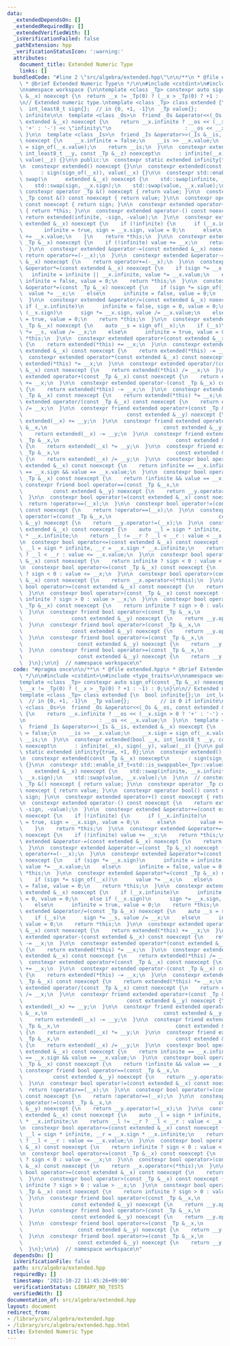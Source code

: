 ```yaml
---
data:
  _extendedDependsOn: []
  _extendedRequiredBy: []
  _extendedVerifiedWith: []
  _isVerificationFailed: false
  _pathExtension: hpp
  _verificationStatusIcon: ':warning:'
  attributes:
    document_title: Extended Numeric Type
    links: []
  bundledCode: "#line 2 \"src/algebra/extended.hpp\"\n\n/**\n * @file extended.hpp\n\
    \ * @brief Extended Numeric Type\n */\n\n#include <cstdint>\n#include <type_traits>\n\
    \nnamespace workspace {\n\ntemplate <class _Tp> constexpr auto sign_of(const _Tp\
    \ &__x) noexcept {\n  return __x != _Tp(0) ? (__x > _Tp(0) ? +1 : -1) : 0;\n}\n\
    \n// Extended numeric type.\ntemplate <class _Tp> class extended {\n  bool infinite{};\n\
    \  int_least8_t sign{};  // in {0, +1, -1}\n  _Tp value{};          // is 0 if\
    \ infinite\n\n  template <class _Os>\n  friend _Os &operator<<(_Os &__os, const\
    \ extended &__x) noexcept {\n    return __x.infinite ? __os << (__x.sign > 0 ?\
    \ '+' : '-') << \"infinity\"\n                        : __os << __x.value;\n \
    \ }\n\n  template <class _Is>\n  friend _Is &operator>>(_Is &__is, extended &__x)\
    \ noexcept {\n    __x.infinite = false;\n    __is >> __x.value;\n    __x.sign\
    \ = sign_of(__x.value);\n    return __is;\n  }\n\n  constexpr extended(bool __x,\
    \ int_least8_t __y, const _Tp &__z) noexcept\n      : infinite(__x), sign(__y),\
    \ value(__z) {}\n\n public:\n  constexpr static extended infinity{true, +1, 0};\n\
    \n  constexpr extended() noexcept {}\n\n  constexpr extended(const _Tp &__x) noexcept\n\
    \      : sign(sign_of(__x)), value(__x) {}\n\n  constexpr std::enable_if_t<std::is_swappable<_Tp>::value>\
    \ swap(\n      extended &__x) noexcept {\n    std::swap(infinite, __x.infinite);\n\
    \    std::swap(sign, __x.sign);\n    std::swap(value, __x.value);\n  }\n\n  //\
    \ constexpr operator _Tp &() noexcept { return value; }\n\n  constexpr operator\
    \ _Tp const &() const noexcept { return value; }\n\n  constexpr operator bool()\
    \ const noexcept { return sign; }\n\n  constexpr extended operator+() const noexcept\
    \ { return *this; }\n\n  constexpr extended operator-() const noexcept {\n   \
    \ return extended(infinite, -sign, -value);\n  }\n\n  constexpr extended &operator+=(const\
    \ extended &__x) noexcept {\n    if (!infinite) {\n      if (__x.infinite)\n \
    \       infinite = true, sign = __x.sign, value = 0;\n      else\n        value\
    \ += __x.value;\n    }\n    return *this;\n  }\n\n  constexpr extended &operator+=(const\
    \ _Tp &__x) noexcept {\n    if (!infinite) value += __x;\n    return *this;\n\
    \  }\n\n  constexpr extended &operator-=(const extended &__x) noexcept {\n   \
    \ return operator+=(-__x);\n  }\n\n  constexpr extended &operator-=(const _Tp\
    \ &__x) noexcept {\n    return operator+=(-__x);\n  }\n\n  constexpr extended\
    \ &operator*=(const extended &__x) noexcept {\n    if (sign *= __x.sign)\n   \
    \   infinite = infinite || __x.infinite, value *= __x.value;\n    else\n     \
    \ infinite = false, value = 0;\n    return *this;\n  }\n\n  constexpr extended\
    \ &operator*=(const _Tp &__x) noexcept {\n    if (sign *= sign_of(__x))\n    \
    \  value *= __x;\n    else\n      infinite = false, value = 0;\n    return *this;\n\
    \  }\n\n  constexpr extended &operator/=(const extended &__x) noexcept {\n   \
    \ if (__x.infinite)\n      infinite = false, sign = 0, value = 0;\n    else if\
    \ (__x.sign)\n      sign *= __x.sign, value /= __x.value;\n    else\n      infinite\
    \ = true, value = 0;\n    return *this;\n  }\n\n  constexpr extended &operator/=(const\
    \ _Tp &__x) noexcept {\n    auto __s = sign_of(__x);\n    if (__s)\n      sign\
    \ *= __s, value /= __x;\n    else\n      infinite = true, value = 0;\n    return\
    \ *this;\n  }\n\n  constexpr extended operator+(const extended &__x) const noexcept\
    \ {\n    return extended(*this) += __x;\n  }\n\n  constexpr extended operator-(const\
    \ extended &__x) const noexcept {\n    return extended(*this) -= __x;\n  }\n\n\
    \  constexpr extended operator*(const extended &__x) const noexcept {\n    return\
    \ extended(*this) *= __x;\n  }\n\n  constexpr extended operator/(const extended\
    \ &__x) const noexcept {\n    return extended(*this) /= __x;\n  }\n\n  constexpr\
    \ extended operator+(const _Tp &__x) const noexcept {\n    return extended(*this)\
    \ += __x;\n  }\n\n  constexpr extended operator-(const _Tp &__x) const noexcept\
    \ {\n    return extended(*this) -= __x;\n  }\n\n  constexpr extended operator*(const\
    \ _Tp &__x) const noexcept {\n    return extended(*this) *= __x;\n  }\n\n  constexpr\
    \ extended operator/(const _Tp &__x) const noexcept {\n    return extended(*this)\
    \ /= __x;\n  }\n\n  constexpr friend extended operator+(const _Tp &__x,\n    \
    \                                  const extended &__y) noexcept {\n    return\
    \ extended(__x) += __y;\n  }\n\n  constexpr friend extended operator-(const _Tp\
    \ &__x,\n                                      const extended &__y) noexcept {\n\
    \    return extended(__x) -= __y;\n  }\n\n  constexpr friend extended operator*(const\
    \ _Tp &__x,\n                                      const extended &__y) noexcept\
    \ {\n    return extended(__x) *= __y;\n  }\n\n  constexpr friend extended operator/(const\
    \ _Tp &__x,\n                                      const extended &__y) noexcept\
    \ {\n    return extended(__x) /= __y;\n  }\n\n  constexpr bool operator==(const\
    \ extended &__x) const noexcept {\n    return infinite == __x.infinite && sign\
    \ == __x.sign && value == __x.value;\n  }\n\n  constexpr bool operator==(const\
    \ _Tp &__x) const noexcept {\n    return !infinite && value == __x;\n  }\n\n \
    \ constexpr friend bool operator==(const _Tp &__x,\n                         \
    \          const extended &__y) noexcept {\n    return __y.operator==(__x);\n\
    \  }\n\n  constexpr bool operator!=(const extended &__x) const noexcept {\n  \
    \  return !operator==(__x);\n  }\n\n  constexpr bool operator!=(const _Tp &__x)\
    \ const noexcept {\n    return !operator==(__x);\n  }\n\n  constexpr friend bool\
    \ operator!=(const _Tp &__x,\n                                   const extended\
    \ &__y) noexcept {\n    return __y.operator!=(__x);\n  }\n\n  constexpr bool operator<(const\
    \ extended &__x) const noexcept {\n    auto __l = sign * infinite, __r = __x.sign\
    \ * __x.infinite;\n    return __l != __r ? __l < __r : value < __x.value;\n  }\n\
    \n  constexpr bool operator<=(const extended &__x) const noexcept {\n    auto\
    \ __l = sign * infinite, __r = __x.sign * __x.infinite;\n    return __l != __r\
    \ ? __l < __r : value <= __x.value;\n  }\n\n  constexpr bool operator<(const _Tp\
    \ &__x) const noexcept {\n    return infinite ? sign < 0 : value < __x;\n  }\n\
    \n  constexpr bool operator<=(const _Tp &__x) const noexcept {\n    return infinite\
    \ ? sign < 0 : value <= __x;\n  }\n\n  constexpr bool operator>(const extended\
    \ &__x) const noexcept {\n    return __x.operator<(*this);\n  }\n\n  constexpr\
    \ bool operator>=(const extended &__x) const noexcept {\n    return __x.operator<=(*this);\n\
    \  }\n\n  constexpr bool operator>(const _Tp &__x) const noexcept {\n    return\
    \ infinite ? sign > 0 : value > __x;\n  }\n\n  constexpr bool operator>=(const\
    \ _Tp &__x) const noexcept {\n    return infinite ? sign > 0 : value >= __x;\n\
    \  }\n\n  constexpr friend bool operator<(const _Tp &__x,\n                  \
    \                const extended &__y) noexcept {\n    return __y.operator>(__x);\n\
    \  }\n\n  constexpr friend bool operator>(const _Tp &__x,\n                  \
    \                const extended &__y) noexcept {\n    return __y.operator<(__x);\n\
    \  }\n\n  constexpr friend bool operator<=(const _Tp &__x,\n                 \
    \                  const extended &__y) noexcept {\n    return __y.operator>=(__x);\n\
    \  }\n\n  constexpr friend bool operator>=(const _Tp &__x,\n                 \
    \                  const extended &__y) noexcept {\n    return __y.operator<=(__x);\n\
    \  }\n};\n\n}  // namespace workspace\n"
  code: "#pragma once\n\n/**\n * @file extended.hpp\n * @brief Extended Numeric Type\n\
    \ */\n\n#include <cstdint>\n#include <type_traits>\n\nnamespace workspace {\n\n\
    template <class _Tp> constexpr auto sign_of(const _Tp &__x) noexcept {\n  return\
    \ __x != _Tp(0) ? (__x > _Tp(0) ? +1 : -1) : 0;\n}\n\n// Extended numeric type.\n\
    template <class _Tp> class extended {\n  bool infinite{};\n  int_least8_t sign{};\
    \  // in {0, +1, -1}\n  _Tp value{};          // is 0 if infinite\n\n  template\
    \ <class _Os>\n  friend _Os &operator<<(_Os &__os, const extended &__x) noexcept\
    \ {\n    return __x.infinite ? __os << (__x.sign > 0 ? '+' : '-') << \"infinity\"\
    \n                        : __os << __x.value;\n  }\n\n  template <class _Is>\n\
    \  friend _Is &operator>>(_Is &__is, extended &__x) noexcept {\n    __x.infinite\
    \ = false;\n    __is >> __x.value;\n    __x.sign = sign_of(__x.value);\n    return\
    \ __is;\n  }\n\n  constexpr extended(bool __x, int_least8_t __y, const _Tp &__z)\
    \ noexcept\n      : infinite(__x), sign(__y), value(__z) {}\n\n public:\n  constexpr\
    \ static extended infinity{true, +1, 0};\n\n  constexpr extended() noexcept {}\n\
    \n  constexpr extended(const _Tp &__x) noexcept\n      : sign(sign_of(__x)), value(__x)\
    \ {}\n\n  constexpr std::enable_if_t<std::is_swappable<_Tp>::value> swap(\n  \
    \    extended &__x) noexcept {\n    std::swap(infinite, __x.infinite);\n    std::swap(sign,\
    \ __x.sign);\n    std::swap(value, __x.value);\n  }\n\n  // constexpr operator\
    \ _Tp &() noexcept { return value; }\n\n  constexpr operator _Tp const &() const\
    \ noexcept { return value; }\n\n  constexpr operator bool() const noexcept { return\
    \ sign; }\n\n  constexpr extended operator+() const noexcept { return *this; }\n\
    \n  constexpr extended operator-() const noexcept {\n    return extended(infinite,\
    \ -sign, -value);\n  }\n\n  constexpr extended &operator+=(const extended &__x)\
    \ noexcept {\n    if (!infinite) {\n      if (__x.infinite)\n        infinite\
    \ = true, sign = __x.sign, value = 0;\n      else\n        value += __x.value;\n\
    \    }\n    return *this;\n  }\n\n  constexpr extended &operator+=(const _Tp &__x)\
    \ noexcept {\n    if (!infinite) value += __x;\n    return *this;\n  }\n\n  constexpr\
    \ extended &operator-=(const extended &__x) noexcept {\n    return operator+=(-__x);\n\
    \  }\n\n  constexpr extended &operator-=(const _Tp &__x) noexcept {\n    return\
    \ operator+=(-__x);\n  }\n\n  constexpr extended &operator*=(const extended &__x)\
    \ noexcept {\n    if (sign *= __x.sign)\n      infinite = infinite || __x.infinite,\
    \ value *= __x.value;\n    else\n      infinite = false, value = 0;\n    return\
    \ *this;\n  }\n\n  constexpr extended &operator*=(const _Tp &__x) noexcept {\n\
    \    if (sign *= sign_of(__x))\n      value *= __x;\n    else\n      infinite\
    \ = false, value = 0;\n    return *this;\n  }\n\n  constexpr extended &operator/=(const\
    \ extended &__x) noexcept {\n    if (__x.infinite)\n      infinite = false, sign\
    \ = 0, value = 0;\n    else if (__x.sign)\n      sign *= __x.sign, value /= __x.value;\n\
    \    else\n      infinite = true, value = 0;\n    return *this;\n  }\n\n  constexpr\
    \ extended &operator/=(const _Tp &__x) noexcept {\n    auto __s = sign_of(__x);\n\
    \    if (__s)\n      sign *= __s, value /= __x;\n    else\n      infinite = true,\
    \ value = 0;\n    return *this;\n  }\n\n  constexpr extended operator+(const extended\
    \ &__x) const noexcept {\n    return extended(*this) += __x;\n  }\n\n  constexpr\
    \ extended operator-(const extended &__x) const noexcept {\n    return extended(*this)\
    \ -= __x;\n  }\n\n  constexpr extended operator*(const extended &__x) const noexcept\
    \ {\n    return extended(*this) *= __x;\n  }\n\n  constexpr extended operator/(const\
    \ extended &__x) const noexcept {\n    return extended(*this) /= __x;\n  }\n\n\
    \  constexpr extended operator+(const _Tp &__x) const noexcept {\n    return extended(*this)\
    \ += __x;\n  }\n\n  constexpr extended operator-(const _Tp &__x) const noexcept\
    \ {\n    return extended(*this) -= __x;\n  }\n\n  constexpr extended operator*(const\
    \ _Tp &__x) const noexcept {\n    return extended(*this) *= __x;\n  }\n\n  constexpr\
    \ extended operator/(const _Tp &__x) const noexcept {\n    return extended(*this)\
    \ /= __x;\n  }\n\n  constexpr friend extended operator+(const _Tp &__x,\n    \
    \                                  const extended &__y) noexcept {\n    return\
    \ extended(__x) += __y;\n  }\n\n  constexpr friend extended operator-(const _Tp\
    \ &__x,\n                                      const extended &__y) noexcept {\n\
    \    return extended(__x) -= __y;\n  }\n\n  constexpr friend extended operator*(const\
    \ _Tp &__x,\n                                      const extended &__y) noexcept\
    \ {\n    return extended(__x) *= __y;\n  }\n\n  constexpr friend extended operator/(const\
    \ _Tp &__x,\n                                      const extended &__y) noexcept\
    \ {\n    return extended(__x) /= __y;\n  }\n\n  constexpr bool operator==(const\
    \ extended &__x) const noexcept {\n    return infinite == __x.infinite && sign\
    \ == __x.sign && value == __x.value;\n  }\n\n  constexpr bool operator==(const\
    \ _Tp &__x) const noexcept {\n    return !infinite && value == __x;\n  }\n\n \
    \ constexpr friend bool operator==(const _Tp &__x,\n                         \
    \          const extended &__y) noexcept {\n    return __y.operator==(__x);\n\
    \  }\n\n  constexpr bool operator!=(const extended &__x) const noexcept {\n  \
    \  return !operator==(__x);\n  }\n\n  constexpr bool operator!=(const _Tp &__x)\
    \ const noexcept {\n    return !operator==(__x);\n  }\n\n  constexpr friend bool\
    \ operator!=(const _Tp &__x,\n                                   const extended\
    \ &__y) noexcept {\n    return __y.operator!=(__x);\n  }\n\n  constexpr bool operator<(const\
    \ extended &__x) const noexcept {\n    auto __l = sign * infinite, __r = __x.sign\
    \ * __x.infinite;\n    return __l != __r ? __l < __r : value < __x.value;\n  }\n\
    \n  constexpr bool operator<=(const extended &__x) const noexcept {\n    auto\
    \ __l = sign * infinite, __r = __x.sign * __x.infinite;\n    return __l != __r\
    \ ? __l < __r : value <= __x.value;\n  }\n\n  constexpr bool operator<(const _Tp\
    \ &__x) const noexcept {\n    return infinite ? sign < 0 : value < __x;\n  }\n\
    \n  constexpr bool operator<=(const _Tp &__x) const noexcept {\n    return infinite\
    \ ? sign < 0 : value <= __x;\n  }\n\n  constexpr bool operator>(const extended\
    \ &__x) const noexcept {\n    return __x.operator<(*this);\n  }\n\n  constexpr\
    \ bool operator>=(const extended &__x) const noexcept {\n    return __x.operator<=(*this);\n\
    \  }\n\n  constexpr bool operator>(const _Tp &__x) const noexcept {\n    return\
    \ infinite ? sign > 0 : value > __x;\n  }\n\n  constexpr bool operator>=(const\
    \ _Tp &__x) const noexcept {\n    return infinite ? sign > 0 : value >= __x;\n\
    \  }\n\n  constexpr friend bool operator<(const _Tp &__x,\n                  \
    \                const extended &__y) noexcept {\n    return __y.operator>(__x);\n\
    \  }\n\n  constexpr friend bool operator>(const _Tp &__x,\n                  \
    \                const extended &__y) noexcept {\n    return __y.operator<(__x);\n\
    \  }\n\n  constexpr friend bool operator<=(const _Tp &__x,\n                 \
    \                  const extended &__y) noexcept {\n    return __y.operator>=(__x);\n\
    \  }\n\n  constexpr friend bool operator>=(const _Tp &__x,\n                 \
    \                  const extended &__y) noexcept {\n    return __y.operator<=(__x);\n\
    \  }\n};\n\n}  // namespace workspace\n"
  dependsOn: []
  isVerificationFile: false
  path: src/algebra/extended.hpp
  requiredBy: []
  timestamp: '2021-10-22 11:45:26+09:00'
  verificationStatus: LIBRARY_NO_TESTS
  verifiedWith: []
documentation_of: src/algebra/extended.hpp
layout: document
redirect_from:
- /library/src/algebra/extended.hpp
- /library/src/algebra/extended.hpp.html
title: Extended Numeric Type
---
```

